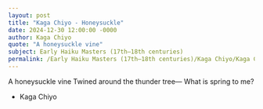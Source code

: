 ```yaml
---
layout: post
title: "Kaga Chiyo - Honeysuckle"
date: 2024-12-30 12:00:00 -0000
author: Kaga Chiyo
quote: "A honeysuckle vine"
subject: Early Haiku Masters (17th–18th centuries)
permalink: /Early Haiku Masters (17th–18th centuries)/Kaga Chiyo/Kaga Chiyo - Honeysuckle
---
```


A honeysuckle vine
Twined around the thunder tree—
What is spring to me?

- Kaga Chiyo

